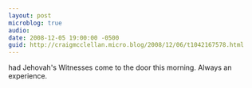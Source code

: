 ```yaml
---
layout: post
microblog: true
audio: 
date: 2008-12-05 19:00:00 -0500
guid: http://craigmcclellan.micro.blog/2008/12/06/t1042167578.html
---
```

had Jehovah's Witnesses come to the door this morning.  Always an experience.
